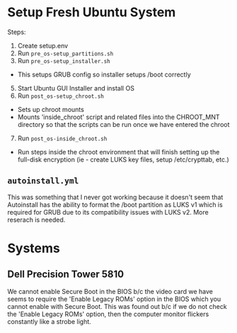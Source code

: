 Setup Fresh Ubuntu System
===========================

Steps:

1. Create setup.env
2. Run `pre_os-setup_partitions.sh`
3. Run `pre_os-setup_installer.sh`

- This setups GRUB config so installer setups /boot correctly

5. Start Ubuntu GUI Installer and install OS
6. Run `post_os-setup_chroot.sh`

- Sets up chroot mounts
- Mounts 'inside_chroot' script and related files into the CHROOT_MNT
  directory so that the scripts can be run once we have entered the chroot

7. Run `post_os-inside_chroot.sh`

- Run steps inside the chroot environment that will finish setting up the
  full-disk encryption (ie - create LUKS key files, setup /etc/crypttab, etc.)


`autoinstall.yml`
-----------------

This was something that I never got working because it doesn't seem that
Autoinstall has the ability to format the /boot partition as LUKS v1 which is
required for GRUB due to its compatibility issues with LUKS v2.  More reserach
is needed.


Systems
=======

Dell Precision Tower 5810
-------------------------

We cannot enable Secure Boot in the BIOS b/c the video card we have seems to
require the 'Enable Legacy ROMs' option in the BIOS which you cannot enable
with Secure Boot. This was found out b/c if we do not check the 'Enable Legacy ROMs'
option, then the computer monitor flickers constantly like a strobe light.

